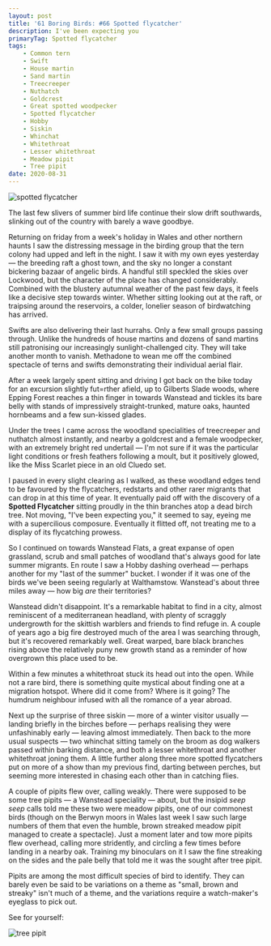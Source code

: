 ```yaml
---
layout: post
title: '61 Boring Birds: #66 Spotted flycatcher'
description: I've been expecting you
primaryTag: Spotted flycatcher
tags: 
    - Common tern
    - Swift
    - House martin
    - Sand martin
    - Treecreeper
    - Nuthatch
    - Goldcrest
    - Great spotted woodpecker
    - Spotted flycatcher
    - Hobby
    - Siskin
    - Whinchat
    - Whitethroat
    - Lesser whitethroat
    - Meadow pipit
    - Tree pipit
date: 2020-08-31
---
```

![spotted flycatcher](/assets/img/spotted-flycatcher.jpg)

The last few slivers of summer bird life continue their slow drift southwards, slinking out of the country with barely a wave goodbye.

Returning on friday from a week's holiday in Wales and other northern haunts I saw the distressing message in the birding group that the tern colony had upped and left in the night. I saw it with my own eyes yesterday &mdash; the breeding raft a ghost town, and the sky no longer a constant bickering bazaar of angelic birds. A handful still speckled the skies over Lockwood, but the character of the place has changed considerably. Combined with the blustery autumnal weather of the past few days, it feels like a decisive step towards winter. Whether sitting looking out at the raft, or traipsing around the reservoirs, a colder, lonelier season of birdwatching has arrived.

Swifts are also delivering their last hurrahs. Only a few small groups passing through. Unlike the hundreds of house martins and dozens of sand martins still patronising our increasingly sunlight-challenged city. They will take another month to vanish. Methadone to wean me off the combined spectacle of terns and swifts demonstrating their individual aerial flair.

After a week largely spent sitting and driving I got back on the bike today for an excursion slightly fut=rther afield, up to Gilberts Slade woods, where Epping Forest reaches a thin finger in towards Wanstead and tickles its bare belly with stands of impressively straight-trunked, mature oaks, haunted hornbeams and a few sun-kissed glades. 

Under the trees I came across the woodland specialities of treecreeper and nuthatch almost instantly, and nearby a goldcrest and a female woodpecker, with an extremely bright red undertail &mdash; I'm not sure if it was the particular light conditions or fresh feathers following a moult, but it positively glowed, like the Miss Scarlet piece in an old Cluedo set.

I paused in every slight clearing as I walked, as these woodland edges tend to be favoured by the flycatchers, redstarts and other rarer migrants that can drop in at this time of year. It eventually paid off with the discovery of a **Spotted Flycatcher** sitting proudly in the thin branches atop a dead birch tree. Not moving, "I've been expecting you," it seemed to say, eyeing me with a supercilious composure. Eventually it flitted off, not treating me to a display of its flycatching prowess.

So I continued on towards Wanstead Flats, a great expanse of open grassland, scrub and small patches of woodland that's always good for late summer migrants. En route I saw a Hobby dashing overhead &mdash; perhaps another for my "last of the summer" bucket. I wonder if it was one of the birds we've been seeing regularly at Walthamstow. Wanstead's about three miles away &mdash; how big _are_ their territories?

Wanstead didn't disappoint. It's a remarkable habitat to find in a city, almost reminiscent of a mediterranean headland, with plenty of scraggly undergrowth for the skittish warblers and friends to find refuge in. A couple of years ago a big fire destroyed much of the area I was searching through, but it's recovered remarkably well. Great warped, bare black branches rising above the relatively puny new growth stand as a reminder of how overgrown this place used to be.

Within a few minutes a whitethroat stuck its head out into the open. While not a rare bird, there is something quite mystical about finding one at a migration hotspot. Where did it come from? Where is it going? The humdrum neighbour infused with all the romance of a year abroad.

Next up the surprise of three siskin &mdash; more of a winter visitor usually &mdash; landing briefly in the birches before &mdash; perhaps realising they were unfashinably early &mdash; leaving almost immediately. Then back to the more usual suspects &mdash; two whinchat sitting tamely on the broom as dog walkers passed within barking distance, and both a lesser whitethroat and another whitethroat joning them. A little further along three more spotted flycatchers put on more of a show than my previous find, darting between perches, but seeming more interested in chasing each other than in catching flies.

A couple of pipits flew over, calling weakly. There were supposed to be some tree pipits &mdash; a Wanstead speciality &mdash; about, but the insipid _seep seep_ calls told me these two were meadow pipits, one of our commonest birds (though on the Berwyn moors in Wales last week I saw such large numbers of them that even the humble, brown streaked meadow pipit managed to create a  spectacle). Just a moment later and tow more pipits flew overhead, calling more stridently, and circling a few times before landing in a nearby oak. Training my binoculars on it I saw the fine streaking on the sides and the pale belly that told me it was the sought after tree pipit. 

Pipits are among the most difficult species of bird to identify. They can barely even be said to be variations on a theme as "small, brown and streaky" isn't much of a theme, and the variations require a watch-maker's eyeglass to pick out. 

See for yourself:

![tree pipit](/assets/img/tree-pipit.jpg)
